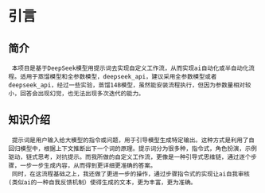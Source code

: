 # 引言
   ## 简介
     本项目是基于DeepSeek模型用提示词去实现自定义工作流，从而实现ai自动化或半自动化流程。适用于蒸馏模型和全参数模型，deepseek_api，建议采用全参数模型或者deepseek_api，经过一些实验，蒸馏14B模型，虽然能安装流程执行，但因为参数量相对较小，回答会出现幻觉，也无法出现多次迭代的能力。
   ## 知识介绍
     提示词是用户输入给大模型的指令或问题，用于引导模型生成特定输出。这种方式是利用了自回归模型中，根据上下文推断出下一个词的原理。提示词分为很多种，指令式，角色扮演，示例驱动，链式思考，对抗提示。而我所做的自定义工作流，更像是一种引导式思维链，通过逐个步骤，一步一步生成内容，从而得到更详细更准确的答案。
     同时，在这流程基础之上，我还做了更进一步的操作，通过步骤指令式的实现让ai自我审核(类似ai的一种自我反馈机制）使得生成的文本，更为丰富，更为准确。
